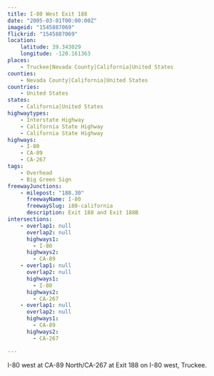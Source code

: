 ```yaml
---
title: I-80 West Exit 188
date: "2005-03-01T00:00:00Z"
imageid: "1545887069"
flickrid: "1545887069"
location:
    latitude: 39.343029
    longitude: -120.161363
places:
    - Truckee|Nevada County|California|United States
counties:
    - Nevada County|California|United States
countries:
    - United States
states:
    - California|United States
highwaytypes:
    - Interstate Highway
    - California State Highway
    - California State Highway
highways:
    - I-80
    - CA-89
    - CA-267
tags:
    - Overhead
    - Big Green Sign
freewayJunctions:
    - milepost: "188.30"
      freewayName: I-80
      freewaySlug: i80-california
      description: Exit 188 and Exit 188B
intersections:
    - overlap1: null
      overlap2: null
      highways1:
        - I-80
      highways2:
        - CA-89
    - overlap1: null
      overlap2: null
      highways1:
        - I-80
      highways2:
        - CA-267
    - overlap1: null
      overlap2: null
      highways1:
        - CA-89
      highways2:
        - CA-267

---
```

I-80 west at CA-89 North/CA-267 at Exit 188 on I-80 west, Truckee.